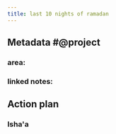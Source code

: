 ```yaml
---
title: last 10 nights of ramadan
---
```


## **Metadata** #@project
### area:
### linked notes:
## Action plan
### Isha'a
###
